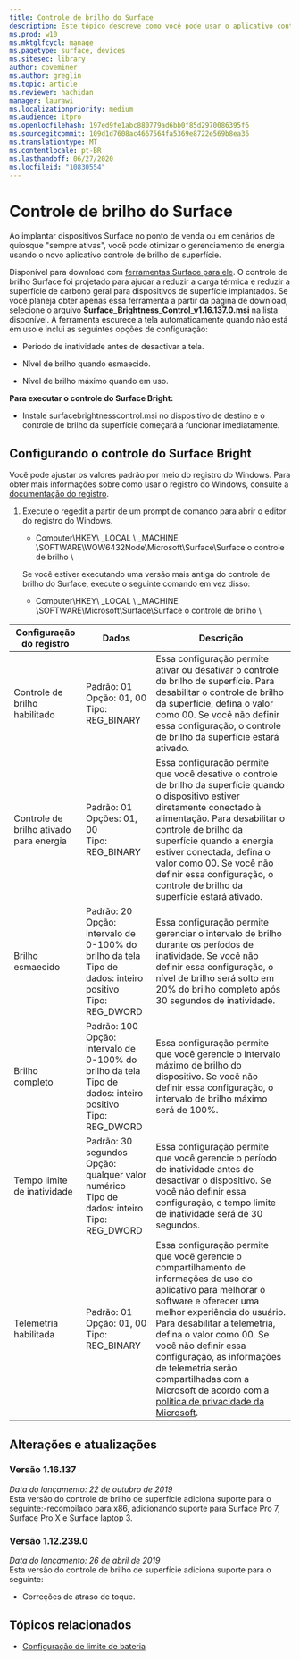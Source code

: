 ```yaml
---
title: Controle de brilho do Surface
description: Este tópico descreve como você pode usar o aplicativo controle de brilho de superfície para gerenciar o brilho de exibição em cenários de ponto de venda e quiosque.
ms.prod: w10
ms.mktglfcycl: manage
ms.pagetype: surface, devices
ms.sitesec: library
author: coveminer
ms.author: greglin
ms.topic: article
ms.reviewer: hachidan
manager: laurawi
ms.localizationpriority: medium
ms.audience: itpro
ms.openlocfilehash: 197ed9fe1abc880779ad6bb0f85d2970086395f6
ms.sourcegitcommit: 109d1d7608ac4667564fa5369e8722e569b8ea36
ms.translationtype: MT
ms.contentlocale: pt-BR
ms.lasthandoff: 06/27/2020
ms.locfileid: "10830554"
---
```

# Controle de brilho do Surface

Ao implantar dispositivos Surface no ponto de venda ou em cenários de quiosque "sempre ativas", você pode otimizar o gerenciamento de energia usando o novo aplicativo controle de brilho de superfície.

Disponível para download com [ferramentas Surface para ele](https://www.microsoft.com/download/details.aspx?id=46703).
O controle de brilho Surface foi projetado para ajudar a reduzir a carga térmica e reduzir a superfície de carbono geral para dispositivos de superfície implantados.
Se você planeja obter apenas essa ferramenta a partir da página de download, selecione o arquivo **Surface_Brightness_Control_v1.16.137.0.msi** na lista disponível.
A ferramenta escurece a tela automaticamente quando não está em uso e inclui as seguintes opções de configuração:

- Período de inatividade antes de desactivar a tela.

- Nível de brilho quando esmaecido.

- Nível de brilho máximo quando em uso.

**Para executar o controle do Surface Bright:**

- Instale surfacebrightnesscontrol.msi no dispositivo de destino e o controle de brilho da superfície começará a funcionar imediatamente.

## Configurando o controle do Surface Bright

Você pode ajustar os valores padrão por meio do registro do Windows. Para obter mais informações sobre como usar o registro do Windows, consulte a [documentação do registro](https://docs.microsoft.com/windows/desktop/sysinfo/registry).

1.  Execute o regedit a partir de um prompt de comando para abrir o editor do registro do Windows.
    
      - Computer\HKEY\ _LOCAL \ _MACHINE \SOFTWARE\WOW6432Node\Microsoft\Surface\Surface o controle de brilho \ 
    
    Se você estiver executando uma versão mais antiga do controle de brilho do Surface, execute o seguinte comando em vez disso:
    
      - Computer\HKEY\ _LOCAL \ _MACHINE \SOFTWARE\Microsoft\Surface\Surface o controle de brilho \


| Configuração do registro | Dados| Descrição  
|-----------|------------|---------------
| Controle de brilho habilitado  |  Padrão: 01  <br> Opção: 01, 00 <br> Tipo: REG_BINARY |  Essa configuração permite ativar ou desativar o controle de brilho de superfície. Para desabilitar o controle de brilho da superfície, defina o valor como 00. Se você não definir essa configuração, o controle de brilho da superfície estará ativado. |
| Controle de brilho ativado para energia| Padrão: 01 <br> Opções: 01, 00 <br> Tipo: REG_BINARY | Essa configuração permite que você desative o controle de brilho da superfície quando o dispositivo estiver diretamente conectado à alimentação. Para desabilitar o controle de brilho da superfície quando a energia estiver conectada, defina o valor como 00. Se você não definir essa configuração, o controle de brilho da superfície estará ativado. |
| Brilho esmaecido   | Padrão: 20  <br>Opção: intervalo de 0-100% do brilho da tela <br> Tipo de dados: inteiro positivo <br> Tipo: REG_DWORD | Essa configuração permite gerenciar o intervalo de brilho durante os períodos de inatividade. Se você não definir essa configuração, o nível de brilho será solto em 20% do brilho completo após 30 segundos de inatividade. |
Brilho completo   | Padrão: 100  <br>Opção: intervalo de 0-100% do brilho da tela <br> Tipo de dados: inteiro positivo <br> Tipo: REG_DWORD  | Essa configuração permite que você gerencie o intervalo máximo de brilho do dispositivo. Se você não definir essa configuração, o intervalo de brilho máximo será de 100%.|  
| Tempo limite de inatividade| Padrão: 30 segundos <br>Opção: qualquer valor numérico  <br>Tipo de dados: inteiro  <br> Tipo: REG_DWORD | Essa configuração permite que você gerencie o período de inatividade antes de desactivar o dispositivo. Se você não definir essa configuração, o tempo limite de inatividade será de 30 segundos.|
| Telemetria habilitada | Padrão: 01 <br>Opção: 01, 00 <br> Tipo: REG_BINARY  | Essa configuração permite que você gerencie o compartilhamento de informações de uso do aplicativo para melhorar o software e oferecer uma melhor experiência do usuário. Para desabilitar a telemetria, defina o valor como 00. Se você não definir essa configuração, as informações de telemetria serão compartilhadas com a Microsoft de acordo com a [política de privacidade da Microsoft](https://privacy.microsoft.com/privacystatement). |

## Alterações e atualizações

### Versão 1.16.137<br>
*Data do lançamento: 22 de outubro de 2019*<br>
Esta versão do controle de brilho de superfície adiciona suporte para o seguinte:-recompilado para x86, adicionando suporte para Surface Pro 7, Surface Pro X e Surface laptop 3. 

### Versão 1.12.239.0
*Data do lançamento: 26 de abril de 2019*<br>
Esta versão do controle de brilho de superfície adiciona suporte para o seguinte:
- Correções de atraso de toque.


## Tópicos relacionados

- [Configuração de limite de bateria](battery-limit.md)
